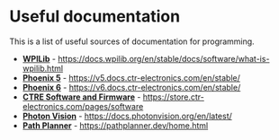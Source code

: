 # Useful documentation
This is a list of useful sources of documentation for programming.

- **[WPILib](https://docs.wpilib.org/en/stable/docs/software/what-is-wpilib.html)** - https://docs.wpilib.org/en/stable/docs/software/what-is-wpilib.html
- **[Phoenix 5](https://v5.docs.ctr-electronics.com/en/stable/)** - https://v5.docs.ctr-electronics.com/en/stable/
- **[Phoenix 6](https://v6.docs.ctr-electronics.com/en/stable/)** - https://v6.docs.ctr-electronics.com/en/stable/
- **[CTRE Software and Firmware](https://store.ctr-electronics.com/pages/software)** - https://store.ctr-electronics.com/pages/software
- **[Photon Vision](https://docs.photonvision.org/en/latest/)** - https://docs.photonvision.org/en/latest/
- **[Path Planner](https://pathplanner.dev/home.html)** - https://pathplanner.dev/home.html